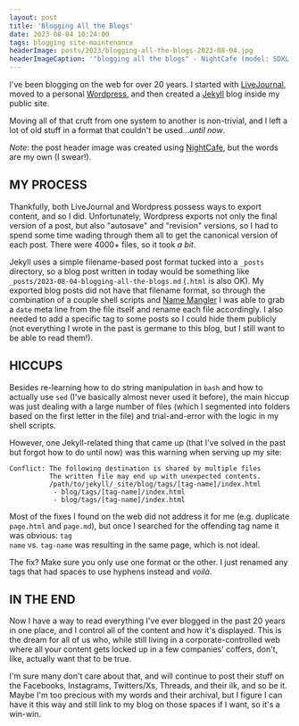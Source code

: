 ```yaml
---
layout: post
title: 'Blogging All the Blogs'
date: 2023-08-04 10:24:00
tags: blogging site-maintenance
headerImage: posts/2023/blogging-all-the-blogs-2023-08-04.jpg
headerImageCaption: '"blogging all the blogs" - NightCafe (model: SDXL 1.0)'
---
```


I've been blogging on the web for over 20 years. I started with [LiveJournal](https://livejournal.com), moved to a personal [Wordpress](https://wordpress.org), and then created a [Jekyll](https://jekyllrb.com) blog inside my public site.

Moving all of that cruft from one system to another is non-trivial, and I left a lot of old stuff in a format that couldn't be used..._until now_.

_Note_: the post header image was created using [NightCafe](https://nightcafe.studio), but the words are my own (I swear!).

<!--more-->

## MY PROCESS

Thankfully, both LiveJournal and Wordpress possess ways to export content, and so I did. Unfortunately, Wordpress exports not only the final version of a post, but also "autosave" and "revision" versions, so I had to spend some time wading through them all to get the canonical version of each post. There were 4000+ files, so it took _a bit_.

Jekyll uses a simple filename-based post format tucked into a <code>_posts</code> directory, so a blog post written in today would be something like <code>_posts/2023-08-04-blogging-all-the-blogs.md</code> (<code>.html</code> is also OK). My exported blog posts did not have that filename format, so through the combination of a couple shell scripts and [Name Mangler](https://manytricks.com/namemangler) I was able to grab a <code>date</code> meta line from the file itself and rename each file accordingly. I also needed to add a specific tag to some posts so I could hide them publicly (not everything I wrote in the past is germane to this blog, but I still want to be able to read them!).

## HICCUPS

Besides re-learning how to do string manipulation in <code>bash</code> and how to actually use <code>sed</code> (I've basically almost never used it before), the main hiccup was just dealing with a large number of files (which I segmented into folders based on the first letter in the file) and trial-and-error with the logic in my shell scripts.

However, one Jekyll-related thing that came up (that I've solved in the past but forgot how to do until now) was this warning when serving up my site:

```shell
Conflict: The following destination is shared by multiple files
          The written file may end up with unexpected contents.
          /path/to/jekyll/_site/blog/tags/[tag-name]/index.html
           - blog/tags/[tag-name]/index.html
           - blog/tags/[tag-name]/index.html
```

Most of the fixes I found on the web did not address it for me (e.g. duplicate <code>page.html</code> and <code>page.md</code>), but once I searched for the offending tag name it was obvious: <code>tag name</code> vs. <code>tag-name</code> was resulting in the same page, which is not ideal.

The fix? Make sure you only use one format or the other. I just renamed any tags that had spaces to use hyphens instead and _voil&#224;_.

## IN THE END

Now I have a way to read everything I've ever blogged in the past 20 years in one place, and I control all of the content and how it's displayed. This is the dream for all of us who, while still living in a corporate-controlled web where all your content gets locked up in a few companies' coffers, don't, like, actually want that to be true.

I'm sure many don't care about that, and will continue to post their stuff on the Facebooks, Instagrams, Twitters/Xs, Threads, and their ilk, and so be it. Maybe I'm too precious with my words and their archival, but I figure I can have it this way and still link to my blog on those spaces if I want, so it's a win-win.
